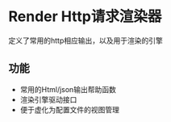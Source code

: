 # Render Http请求渲染器

定义了常用的http相应输出，以及用于渲染的引擎

## 功能
* 常用的Html/json输出帮助函数
* 渲染引擎驱动接口
* 便于虚化为配置文件的视图管理
